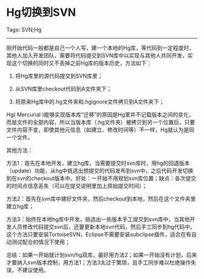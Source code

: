 # Hg切换到SVN
Tags: SVN;Hg

------

刚开始代码一般都是自己一个人写，建一个本地的Hg库，等代码到一定程度时，其他人加入开发团队，需要将代码提交到SVN库中以实现与其他人共同开发，实现这个切换的同时又不丢掉之前Hg库的版本历史，方法如下：

1. 将Hg库里的源代码提交到SVN库里；

2. 从SVN库里checkout代码到A文件夹下；

3. 将原来Hg库中的.hg文件夹和.hgignore文件拷贝到A文件夹下；

Hg( Mercurial )能够实现版本库“迁移”的原因是Hg里并不记载版本之间的变化，而是文件的全部内容，所以当版本库（.hg文件夹）被拷贝到另一个位置后，只要文件内容不变，即使其他元信息（如建立、修改时间等）不一样，Hg就认为是同一个文件。

 

其他方法：

方法1：首先在本地开发，建立hg库，当需要提交时svn库时，用hg的回退版本（update）功能，从hg中挑选出想提交的代码发布到svn中，之后代码开发切换到在svn的checkout版本中。好处：一开始不用规划svn库位置；缺点：各次提交的时间点信息丢失（可以在提交说明里加上原始提交时间）； 
 
方法2：首先在svn库中建好文件夹，然后checkout到本地，然后在这个文件夹里建立hg库；

 

 方法3：始终在本地hg库中开发，挑选出一些版本手工提交到svn库中，当其他开发人员修改代码提交svn后，还要更新本地svn代码，然后手工同步到hg代码中。这个方法只要安装TortoiseSVN，Eclipse不需要安装subclipse插件，适合在有自动测试配合的情况下使用； 

 

 总结：如果一开始就计划svn/hg双库，最好用方法2；如果一开始没有计划，后来才要纳入svn版本控制，用方法1；方法3太过于繁琐，且手工同步难以杜绝操作失误，不建议使用。